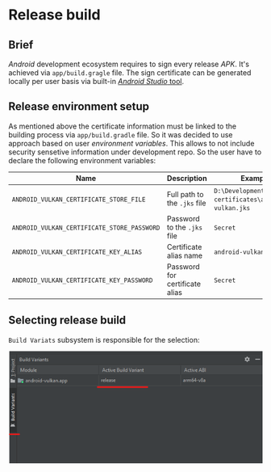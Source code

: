 # Release build

## Brief
_Android_ development ecosystem requires to sign every release _APK_. It's achieved via `app/build.gragle` file. The sign certificate can be generated locally per user basis via built-in [_Android Studio_ tool](https://developer.android.com/studio/publish/app-signing#generate-key).

## Release environment setup
As mentioned above the certificate information must be linked to the building process via `app/build.gradle` file. So it was decided to use approach based on user _environment variables_. This allows to not include security sensetive information under development repo. So the user have to declare the following environment variables:

Name | Description | Example
--- | --- | ---
`ANDROID_VULKAN_CERTIFICATE_STORE_FILE` | Full path to the `.jks` file | `D:\Development\android-certificates\android-vulkan.jks`
`ANDROID_VULKAN_CERTIFICATE_STORE_PASSWORD` | Password to the `.jks` file | `Secret`
`ANDROID_VULKAN_CERTIFICATE_KEY_ALIAS` | Certificate alias name | `android-vulkan`
`ANDROID_VULKAN_CERTIFICATE_KEY_PASSWORD` | Password for certificate alias | `Secret`

## Selecting release build
`Build Variats` subsystem is responsible for the selection:

<img src="./images/release-build-selector.png" width="629" />
